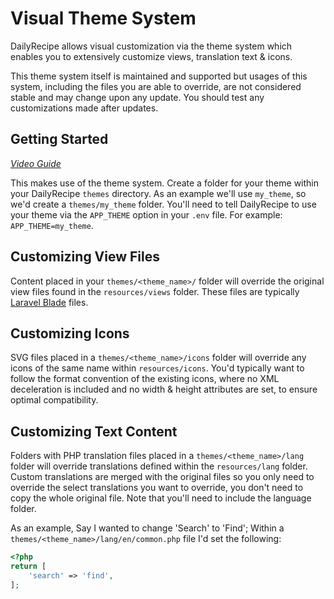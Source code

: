 # Visual Theme System

DailyRecipe allows visual customization via the theme system which enables you to extensively customize views, translation text & icons.

This theme system itself is maintained and supported but usages of this system, including the files you are able to override, are not considered stable and may change upon any update. You should test any customizations made after updates.

## Getting Started

*[Video Guide](https://www.youtube.com/watch?v=gLy_2GBse48)*

This makes use of the theme system. Create a folder for your theme within your DailyRecipe `themes` directory. As an example we'll use `my_theme`, so we'd create a `themes/my_theme` folder.
You'll need to tell DailyRecipe to use your theme via the `APP_THEME` option in your `.env` file. For example: `APP_THEME=my_theme`.

## Customizing View Files

Content placed in your `themes/<theme_name>/` folder will override the original view files found in the `resources/views` folder. These files are typically [Laravel Blade](https://laravel.com/docs/6.x/blade) files.

## Customizing Icons

SVG files placed in a `themes/<theme_name>/icons` folder will override any icons of the same name within `resources/icons`. You'd typically want to follow the format convention of the existing icons, where no XML deceleration is included and no width & height attributes are set, to ensure optimal compatibility. 

## Customizing Text Content

Folders with PHP translation files placed in a `themes/<theme_name>/lang` folder will override translations defined within the `resources/lang` folder. Custom translations are merged with the original files so you only need to override the select translations you want to override, you don't need to copy the whole original file. Note that you'll need to include the language folder.

As an example, Say I wanted to change 'Search' to 'Find'; Within a `themes/<theme_name>/lang/en/common.php` file I'd set the following:

```php
<?php
return [
    'search' => 'find',
];
```
